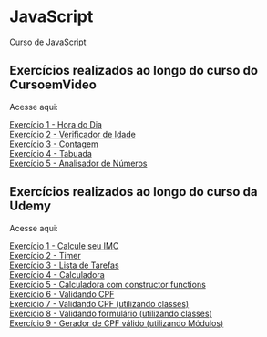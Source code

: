 # JavaScript
Curso de JavaScript

<h2>Exercícios realizados ao longo do curso do CursoemVideo</h2>
<p>Acesse aqui:</p>
<a href="https://emersonthiago168.github.io/javascript/curso%20do%20cursoemvideo/exercicios/exercicio1/" target="_blank">Exercício 1 - Hora do Dia</a> <br>
<a href="https://emersonthiago168.github.io/javascript/curso%20do%20cursoemvideo/exercicios/exercicio2/" target="_blank">Exercício 2 - Verificador de Idade</a> <br>
<a href="https://emersonthiago168.github.io/javascript/curso%20do%20cursoemvideo/exercicios/exercicio3/" target="_blank">Exercício 3 - Contagem</a> <br>
<a href="https://emersonthiago168.github.io/javascript/curso%20do%20cursoemvideo/exercicios/exercicio4/" target="_blank">Exercício 4 - Tabuada</a> <br>
<a href="https://emersonthiago168.github.io/javascript/curso%20do%20cursoemvideo/exercicios/exercicio5/" target="_blank">Exercício 5 - Analisador de Números</a>

<h2>Exercícios realizados ao longo do curso da Udemy</h2>
<p>Acesse aqui:</p>
<a href="https://emersonthiago168.github.io/javascript/curso_da_udemy/aula26/index.html" target="_blank">Exercício 1 - Calcule seu IMC</a> <br>
<a href="https://emersonthiago168.github.io/javascript/curso_da_udemy/aula47/index.html" target="_blank">Exercício 2 - Timer</a> <br>
<a href="https://emersonthiago168.github.io/javascript/curso_da_udemy/aula48/index.html" target="_blank">Exercício 3 - Lista de Tarefas</a> <br>
<a href="https://emersonthiago168.github.io/javascript/curso_da_udemy/aula57/index.html" target="_blank">Exercício 4 - Calculadora</a> <br>
<a href="https://emersonthiago168.github.io/javascript/curso_da_udemy/aula57/index.html" target="_blank">Exercício 5 - Calculadora com constructor functions</a> <br>
<a href="https://github.com/emersonthiago168/javascript/blob/main/curso_da_udemy/aula77/main.js" target="_blank">Exercício 6 - Validando CPF</a> <br>
<a href="https://github.com/emersonthiago168/javascript/blob/main/curso_da_udemy/aula85/main.js" target="_blank">Exercício 7 - Validando CPF (utilizando classes) </a> <br>
<a href="https://emersonthiago168.github.io/javascript/curso_da_udemy/aula86/index.html" target="_blank">Exercício 8 - Validando formulário (utilizando classes) </a> <br>
<a href="https://emersonthiago168.github.io/javascript/curso_da_udemy/aula96/public/index.html" target="_blank">Exercício 9 - Gerador de CPF válido (utilizando Módulos) </a> <br>

